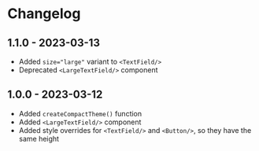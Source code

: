 # Changelog

## 1.1.0 - 2023-03-13

- Added `size="large"` variant to `<TextField/>`
- Deprecated `<LargeTextField/>` component

## 1.0.0 - 2023-03-12

- Added `createCompactTheme()` function
- Added `<LargeTextField/>` component
- Added style overrides for `<TextField/>` and `<Button/>`, so they have the same height
